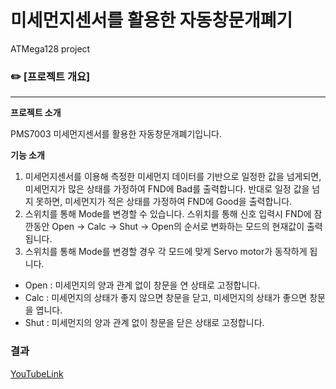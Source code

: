 # 미세먼지센서를 활용한 자동창문개폐기
ATMega128 project
### ✏️ [프로젝트 개요]

---

**프로젝트 소개**

PMS7003 미세먼지센서를 활용한 자동창문개폐기입니다.


**기능 소개**

1. 미세먼지센서를 이용해 측정한 미세먼지 데이터를 기반으로 일정한 값을 넘게되면, 미세먼지가 많은 상태를 가정하여 FND에 Bad를 출력합니다. 반대로 일정 값을 넘지 못하면, 미세먼지가 적은 상태를 가정하여 FND에 Good을 출력합니다. <br/>
2. 스위치를 통해 Mode를 변경할 수 있습니다. 스위치를 통해 신호 입력시 FND에 잠깐동안 Open -> Calc -> Shut -> Open의 순서로 변화하는 모드의 현재값이 출력됩니다.<br/>
3. 스위치를 통해 Mode를 변경할 경우 각 모드에 맞게 Servo motor가 동작하게 됩니다.<br/>
- Open : 미세먼지의 양과 관계 없이 창문을 연 상태로 고정합니다.<br/>
- Calc : 미세먼지의 상태가 좋지 않으면 창문을 닫고, 미세먼지의 상태가 좋으면 창문을 엽니다.<br/>
- Shut : 미세먼지의 양과 관계 없이 창문을 닫은 상태로 고정합니다.

### 결과 

[YouTubeLink](https://youtu.be/jxe51I1EPI4)

